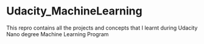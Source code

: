 # Udacity_MachineLearning
This repro contains all the projects and concepts that I learnt during Udacity Nano degree Machine Learning Program 
